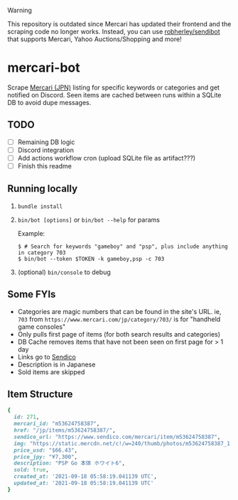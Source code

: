 > [!WARNING]  
> This repository is outdated since Mercari has updated their frontend and the scraping code no longer works.
> Instead, you can use [robherley/sendibot](https://github.com/robherley/sendibot) that supports Mercari, Yahoo Auctions/Shopping and more!

# mercari-bot

Scrape [Mercari (JPN)](https://www.mercari.jp/) listing for specific keywords or
categories and get notified on Discord. Seen items are cached between runs
within a SQLite DB to avoid dupe messages.

## TODO

- [ ] Remaining DB logic
- [ ] Discord integration
- [ ] Add actions workflow cron (upload SQLite file as artifact???)
- [ ] Finish this readme

## Running locally
1. `bundle install`
2. `bin/bot [options]` or `bin/bot --help` for params

    Example:
    ```console
    $ # Search for keywords "gameboy" and "psp", plus include anything in category 703
    $ bin/bot --token $TOKEN -k gameboy,psp -c 703
    ```
3. (optional) `bin/console` to debug

## Some FYIs
- Categories are magic numbers that can be found in the site's URL. ie, `703` from `https://www.mercari.com/jp/category/703/` is for "handheld game consoles"
- Only pulls first page of items (for both search results and categories)
- DB Cache removes items that have not been seen on first page for > 1 day
- Links go to [Sendico](https://www.sendico.com/)
- Description is in Japanese
- Sold items are skipped

## Item Structure

```ruby
{
  id: 271,
  mercari_id: "m53624758387",
  href: "/jp/items/m53624758387/",
  sendico_url: "https://www.sendico.com/mercari/item/m53624758387",
  img: "https://static.mercdn.net/c!/w=240/thumb/photos/m53624758387_1.jpg?1548550425",
  price_usd: "$66.43",
  price_jpy: "¥7,300",
  description: "PSP Go 本体 ホワイト6",
  sold: true,
  created_at: '2021-09-18 05:58:19.041139 UTC',
  updated_at: '2021-09-18 05:58:19.041139 UTC'
}
```
